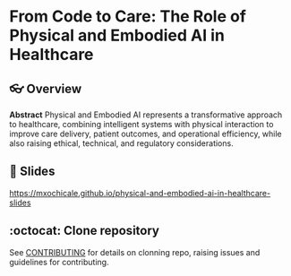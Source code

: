 # From Code to Care: The Role of Physical and Embodied AI in Healthcare

## :eyeglasses: Overview   
**Abstract** 
Physical and Embodied AI represents a transformative approach to healthcare, combining intelligent systems with physical interaction to improve care delivery, patient outcomes, and operational efficiency, while also raising ethical, technical, and regulatory considerations.

## :school_satchel: Slides

https://mxochicale.github.io/physical-and-embodied-ai-in-healthcare-slides

## :octocat: Clone repository
See [CONTRIBUTING](CONTRIBUTING.md) for details on clonning repo, raising issues and guidelines for contributing.


